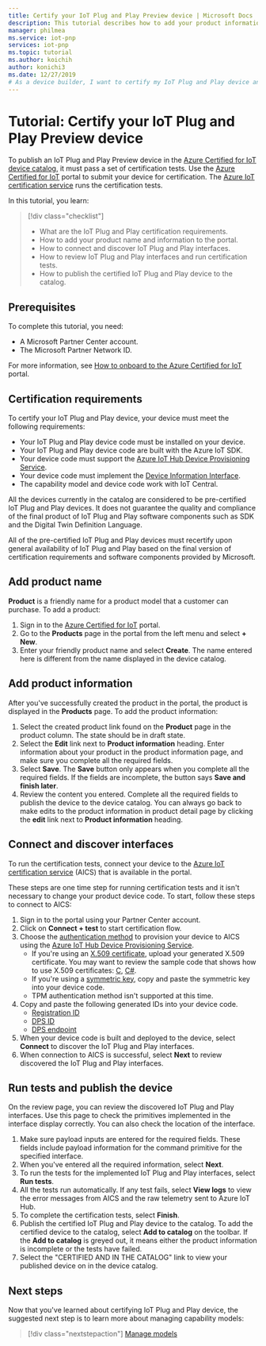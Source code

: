 ```yaml
---
title: Certify your IoT Plug and Play Preview device | Microsoft Docs
description: This tutorial describes how to add your product information to the Azure Certified for IoT device catalog, connect your device to the Azure IoT certification service, and then run the IoT Plug and Play certification tests.
manager: philmea
ms.service: iot-pnp
services: iot-pnp
ms.topic: tutorial
ms.author: koichih
author: konichi3
ms.date: 12/27/2019
# As a device builder, I want to certify my IoT Plug and Play device and add it to the Azure IoT device catalog so that customers can find it.
---
```


# Tutorial: Certify your IoT Plug and Play Preview device

To publish an IoT Plug and Play Preview device in the [Azure Certified for IoT device catalog](https://aka.ms/iotdevcat), it must pass a set of certification tests. Use the [Azure Certified for IoT](https://aka.ms/ACFI) portal to submit your device for certification. The [Azure IoT certification service](https://aka.ms/azure-iot-aics) runs the certification tests.

In this tutorial, you learn:

> [!div class="checklist"]
> * What are the IoT Plug and Play certification requirements.
> * How to add your product name and information to the portal.
> * How to connect and discover IoT Plug and Play interfaces.
> * How to review IoT Plug and Play interfaces and run certification tests.
> * How to publish the certified IoT Plug and Play device to the catalog.

## Prerequisites

To complete this tutorial, you need:

* A Microsoft Partner Center account.
* The Microsoft Partner Network ID.

For more information, see [How to onboard to the Azure Certified for IoT](howto-onboard-portal.md) portal.

## Certification requirements

To certify your IoT Plug and Play device, your device must meet the following requirements:

* Your IoT Plug and Play device code must be installed on your device.
* Your IoT Plug and Play device code are built with the Azure IoT SDK.
* Your device code must support the [Azure IoT Hub Device Provisioning Service](../iot-dps/about-iot-dps.md).
* Your device code must implement the [Device Information Interface](concepts-common-interfaces.md).
* The capability model and device code work with IoT Central.

All the devices currently in the catalog are considered to be pre-certified IoT Plug and Play devices. It does not guarantee the quality and compliance of the final product of IoT Plug and Play software components such as SDK and the Digital Twin Definition Language.

All of the pre-certified IoT Plug and Play devices must recertify upon general availability of IoT Plug and Play based on the final version of certification requirements and software components provided by Microsoft.

## Add product name

**Product** is a friendly name for a product model that a customer can purchase. To add a product:

1. Sign in to the [Azure Certified for IoT](https://aka.ms/ACFI) portal.
1. Go to the **Products** page in the portal from the left menu and select **+ New**.
1. Enter your friendly product name and select **Create**. The name entered here is different from the name displayed in the device catalog.

## Add product information

After you've successfully created the product in the portal, the product is displayed in the **Products** page. To add the product information:

1. Select the created product link found on the **Product** page in the product column. The state should be in draft state.
1. Select the **Edit** link next to **Product information** heading. Enter information about your product in the product information page, and make sure you complete all the required fields.
1. Select **Save**. The **Save** button only appears when you complete all the required fields. If the fields are incomplete, the button says **Save and finish later**.
1. Review the content you entered. Complete all the required fields to publish the device to the device catalog. You can always go back to make edits to the product information in product detail page by clicking the **edit** link next to **Product information** heading.

## Connect and discover interfaces

To run the certification tests, connect your device to the [Azure IoT certification service](https://aka.ms/azure-iot-aics) (AICS) that is available in the portal.

These steps are one time step for running certification tests and it isn't necessary to change your product device code. To start, follow these steps to connect to AICS:

1. Sign in to the portal using your Partner Center account.
1. Click on **Connect + test** to start certification flow.
1. Choose the [authentication method](../iot-dps/concepts-security.md#attestation-mechanism) to provision your device to AICS using the [Azure IoT Hub Device Provisioning Service](../iot-dps/about-iot-dps.md).
   * If you're using an [X.509 certificate](../iot-hub/iot-hub-security-x509-get-started.md#prerequisites), upload your generated X.509 certificate. You may want to review the sample code that shows how to use X.509 certificates: [C](https://github.com/Azure/azure-iot-sdk-c/blob/master/iothub_client/samples/iothub_ll_client_x509_sample/iothub_ll_client_x509_sample.c), [C#](../iot-hub/iot-hub-security-x509-get-started.md).
   * If you're using a [symmetric key](../iot-dps/concepts-symmetric-key-attestation.md), copy and paste the symmetric key into your device code.
   * TPM authentication method isn't supported at this time.
1. Copy and paste the following generated IDs into your device code.
   * [Registration ID](../iot-dps/use-hsm-with-sdk.md)
   * [DPS ID](../iot-dps/tutorial-set-up-device.md#create-the-device-registration-software)
   * [DPS endpoint](../iot-dps/tutorial-set-up-device.md#create-the-device-registration-software)
1. When your device code is built and deployed to the device, select **Connect** to discover the IoT Plug and Play interfaces.
1. When connection to AICS is successful, select **Next** to review discovered the IoT Plug and Play interfaces.

## Run tests and publish the device

On the review page, you can review the discovered IoT Plug and Play interfaces. Use this page to check the primitives implemented in the interface display correctly. You can also check the location of the interface.

1. Make sure payload inputs are entered for the required fields. These fields include payload information for the command primitive for the specified interface.
1. When you've entered all the required information, select **Next**.
1. To run the tests for the implemented IoT Plug and Play interfaces, select **Run tests**.
1. All the tests run automatically. If any test fails, select **View logs** to view the error messages from AICS and the raw telemetry sent to Azure IoT Hub.
1. To complete the certification tests, select **Finish**.
1. Publish the certified IoT Plug and Play device to the catalog. To add the certified device to the catalog, select **Add to catalog** on the toolbar. If the **Add to catalog** is greyed out, it means either the product information is incomplete or the tests have failed. 
1. Select the "CERTIFIED AND IN THE CATALOG" link to view your published device on in the device catalog.

## Next steps

Now that you've learned about certifying IoT Plug and Play device, the suggested next step is to learn more about managing capability models:

> [!div class="nextstepaction"]
> [Manage models](./howto-manage-models.md)
